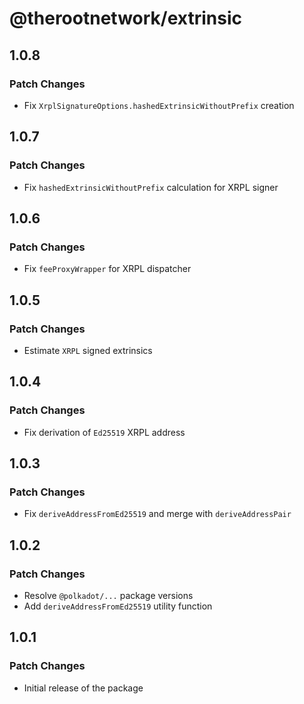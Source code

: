 # @therootnetwork/extrinsic

## 1.0.8

### Patch Changes

- Fix `XrplSignatureOptions.hashedExtrinsicWithoutPrefix` creation

## 1.0.7

### Patch Changes

- Fix `hashedExtrinsicWithoutPrefix` calculation for XRPL signer

## 1.0.6

### Patch Changes

- Fix `feeProxyWrapper` for XRPL dispatcher

## 1.0.5

### Patch Changes

- Estimate `XRPL` signed extrinsics

## 1.0.4

### Patch Changes

- Fix derivation of `Ed25519` XRPL address

## 1.0.3

### Patch Changes

- Fix `deriveAddressFromEd25519` and merge with `deriveAddressPair`

## 1.0.2

### Patch Changes

- Resolve `@polkadot/...` package versions
- Add `deriveAddressFromEd25519` utility function

## 1.0.1

### Patch Changes

- Initial release of the package
